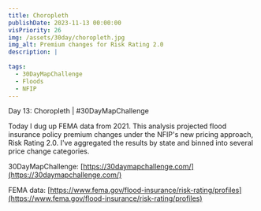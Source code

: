 ```yaml
---
title: Choropleth
publishDate: 2023-11-13 00:00:00
visPriority: 26
img: /assets/30day/choropleth.jpg
img_alt: Premium changes for Risk Rating 2.0
description: |
  
tags:
  - 30DayMapChallenge
  - Floods
  - NFIP
---
```


Day 13: Choropleth | #30DayMapChallenge

Today I dug up FEMA data from 2021.  This analysis projected flood insurance policy premium changes under the NFIP's new pricing approach, Risk Rating 2.0.  I've aggregated the results by state and binned into several price change categories. 

30DayMapChallenge:  [https://30daymapchallenge.com/](https://30daymapchallenge.com/)

FEMA data:  [https://www.fema.gov/flood-insurance/risk-rating/profiles](https://www.fema.gov/flood-insurance/risk-rating/profiles)